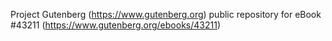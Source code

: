Project Gutenberg (https://www.gutenberg.org) public repository for eBook #43211 (https://www.gutenberg.org/ebooks/43211)
